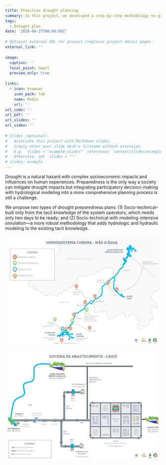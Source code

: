 ```yaml
---
title: Proactive drought planning
summary: In this project, we developed a step-by-step methodology to guide the implementation of a participatory drought preparedness plan, specially designed for hydrosystem and city scales. We highlight strategies to engage local stakeholders in constructing such plans and build trust in the process.
tags:
  - Drought plan
date: '2016-04-27T00:00:00Z'

# Optional external URL for project (replaces project detail page).
external_link: ''

image:
  caption: ''
  focal_point: Smart
  preview_only: true

links:
  - icon: browser
    icon_pack: fab
    name: Media
    url: ''
url_code: ''
url_pdf: ''
url_slides: ''
url_video: ''

# Slides (optional).
#   Associate this project with Markdown slides.
#   Simply enter your slide deck's filename without extension.
#   E.g. `slides = "example-slides"` references `content/slides/example-slides.md`.
#   Otherwise, set `slides = ""`.
# slides: example
---
```


Drought is a natural hazard with complex socioeconomic impacts and influences on human experiences. Preparedness is the only way a society can mitigate drought impacts but integrating participatory decision-making with hydrological modeling into a more comprehensive planning process is still a challenge. 

We propose two types of drought preparedness plans: (1) Socio-technical–built only from the tacit knowledge of the system operators, which needs only two days to be ready; and (2) Socio-technical with modeling-intensive simulation—a more robust methodology that adds hydrologic and hydraulic modeling to the existing tacit knowledge. 

![Image alt](Hidrossistema-Curemas_MaeDagua.png)

![Image alt](Sistema_de_abastecimento-Caico.png)
